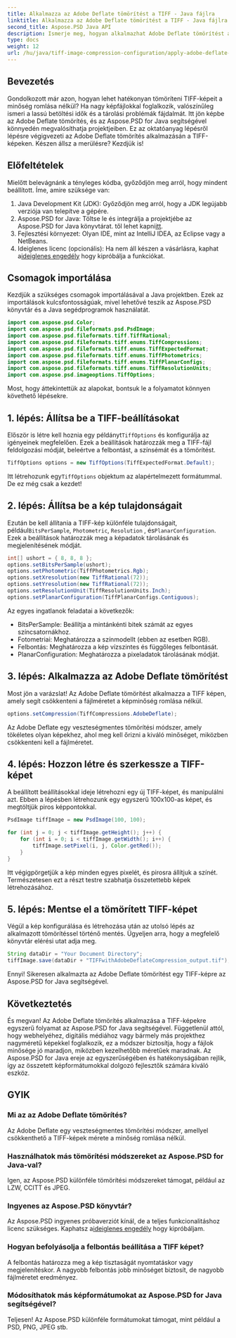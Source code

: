 ```yaml
---
title: Alkalmazza az Adobe Deflate tömörítést a TIFF - Java fájlra
linktitle: Alkalmazza az Adobe Deflate tömörítést a TIFF - Java fájlra
second_title: Aspose.PSD Java API
description: Ismerje meg, hogyan alkalmazhat Adobe Deflate tömörítést a TIFF-képekre az Aspose.PSD for Java segítségével. Lépésről lépésre útmutató a hatékony képfeldolgozáshoz.
type: docs
weight: 12
url: /hu/java/tiff-image-compression-configuration/apply-adobe-deflate-compression-tiff/
---
```

## Bevezetés

Gondolkozott már azon, hogyan lehet hatékonyan tömöríteni TIFF-képeit a minőség romlása nélkül? Ha nagy képfájlokkal foglalkozik, valószínűleg ismeri a lassú betöltési idők és a tárolási problémák fájdalmát. Itt jön képbe az Adobe Deflate tömörítés, és az Aspose.PSD for Java segítségével könnyedén megvalósíthatja projektjeiben. Ez az oktatóanyag lépésről lépésre végigvezeti az Adobe Deflate tömörítés alkalmazásán a TIFF-képeken. Készen állsz a merülésre? Kezdjük is!

## Előfeltételek

Mielőtt belevágnánk a tényleges kódba, győződjön meg arról, hogy mindent beállított. Íme, amire szüksége van:

1. Java Development Kit (JDK): Győződjön meg arról, hogy a JDK legújabb verziója van telepítve a gépére.
2.  Aspose.PSD for Java: Töltse le és integrálja a projektjébe az Aspose.PSD for Java könyvtárat. től lehet kapni[itt](https://releases.aspose.com/psd/java/).
3. Fejlesztési környezet: Olyan IDE, mint az IntelliJ IDEA, az Eclipse vagy a NetBeans.
4.  Ideiglenes licenc (opcionális): Ha nem áll készen a vásárlásra, kaphat a[ideiglenes engedély](https://purchase.aspose.com/temporary-license/) hogy kipróbálja a funkciókat.

## Csomagok importálása

Kezdjük a szükséges csomagok importálásával a Java projektben. Ezek az importálások kulcsfontosságúak, mivel lehetővé teszik az Aspose.PSD könyvtár és a Java segédprogramok használatát.

```java
import com.aspose.psd.Color;
import com.aspose.psd.fileformats.psd.PsdImage;
import com.aspose.psd.fileformats.tiff.TiffRational;
import com.aspose.psd.fileformats.tiff.enums.TiffCompressions;
import com.aspose.psd.fileformats.tiff.enums.TiffExpectedFormat;
import com.aspose.psd.fileformats.tiff.enums.TiffPhotometrics;
import com.aspose.psd.fileformats.tiff.enums.TiffPlanarConfigs;
import com.aspose.psd.fileformats.tiff.enums.TiffResolutionUnits;
import com.aspose.psd.imageoptions.TiffOptions;
```

Most, hogy áttekintettük az alapokat, bontsuk le a folyamatot könnyen követhető lépésekre.

## 1. lépés: Állítsa be a TIFF-beállításokat

 Először is létre kell hoznia egy példányt`TiffOptions` és konfigurálja az igényeinek megfelelően. Ezek a beállítások határozzák meg a TIFF-fájl feldolgozási módját, beleértve a felbontást, a színsémát és a tömörítést.

```java
TiffOptions options = new TiffOptions(TiffExpectedFormat.Default);
```

Itt létrehozunk egy`TiffOptions` objektum az alapértelmezett formátummal. De ez még csak a kezdet! 

## 2. lépés: Állítsa be a kép tulajdonságait

 Ezután be kell állítania a TIFF-kép különféle tulajdonságait, például`BitsPerSample`, `Photometric`, `Resolution` , és`PlanarConfiguration`. Ezek a beállítások határozzák meg a képadatok tárolásának és megjelenítésének módját.

```java
int[] ushort = { 8, 8, 8 };
options.setBitsPerSample(ushort);
options.setPhotometric(TiffPhotometrics.Rgb);
options.setXresolution(new TiffRational(72));
options.setYresolution(new TiffRational(72));
options.setResolutionUnit(TiffResolutionUnits.Inch);
options.setPlanarConfiguration(TiffPlanarConfigs.Contiguous);
```

Az egyes ingatlanok feladatai a következők:
- BitsPerSample: Beállítja a mintánkénti bitek számát az egyes színcsatornákhoz.
- Fotometriai: Meghatározza a színmodellt (ebben az esetben RGB).
- Felbontás: Meghatározza a kép vízszintes és függőleges felbontását.
- PlanarConfiguration: Meghatározza a pixeladatok tárolásának módját.

## 3. lépés: Alkalmazza az Adobe Deflate tömörítést

Most jön a varázslat! Az Adobe Deflate tömörítést alkalmazza a TIFF képen, amely segít csökkenteni a fájlméretet a képminőség romlása nélkül.

```java
options.setCompression(TiffCompressions.AdobeDeflate);
```

Az Adobe Deflate egy veszteségmentes tömörítési módszer, amely tökéletes olyan képekhez, ahol meg kell őrizni a kiváló minőséget, miközben csökkenteni kell a fájlméretet.

## 4. lépés: Hozzon létre és szerkessze a TIFF-képet

A beállított beállításokkal ideje létrehozni egy új TIFF-képet, és manipulálni azt. Ebben a lépésben létrehozunk egy egyszerű 100x100-as képet, és megtöltjük piros képpontokkal.

```java
PsdImage tiffImage = new PsdImage(100, 100);

for (int j = 0; j < tiffImage.getHeight(); j++) {
    for (int i = 0; i < tiffImage.getWidth(); i++) {
        tiffImage.setPixel(i, j, Color.getRed());
    }
}
```

Itt végigpörgetjük a kép minden egyes pixelét, és pirosra állítjuk a színét. Természetesen ezt a részt testre szabhatja összetettebb képek létrehozásához.

## 5. lépés: Mentse el a tömörített TIFF-képet

Végül a kép konfigurálása és létrehozása után az utolsó lépés az alkalmazott tömörítéssel történő mentés. Ügyeljen arra, hogy a megfelelő könyvtár elérési utat adja meg.

```java
String dataDir = "Your Document Directory";
tiffImage.save(dataDir + "TIFFwithAdobeDeflateCompression_output.tif");
```

Ennyi! Sikeresen alkalmazta az Adobe Deflate tömörítést egy TIFF-képre az Aspose.PSD for Java segítségével.

## Következtetés

És megvan! Az Adobe Deflate tömörítés alkalmazása a TIFF-képekre egyszerű folyamat az Aspose.PSD for Java segítségével. Függetlenül attól, hogy webhelyéhez, digitális médiához vagy bármely más projekthez nagyméretű képekkel foglalkozik, ez a módszer biztosítja, hogy a fájlok minősége jó maradjon, miközben kezelhetőbb méretűek maradnak. Az Aspose.PSD for Java ereje az egyszerűségében és hatékonyságában rejlik, így az összetett képformátumokkal dolgozó fejlesztők számára kiváló eszköz.

## GYIK

### Mi az az Adobe Deflate tömörítés?
Az Adobe Deflate egy veszteségmentes tömörítési módszer, amellyel csökkenthető a TIFF-képek mérete a minőség romlása nélkül.

### Használhatok más tömörítési módszereket az Aspose.PSD for Java-val?
Igen, az Aspose.PSD különféle tömörítési módszereket támogat, például az LZW, CCITT és JPEG.

### Ingyenes az Aspose.PSD könyvtár?
 Az Aspose.PSD ingyenes próbaverziót kínál, de a teljes funkcionalitáshoz licenc szükséges. Kaphatsz a[ideiglenes engedély](https://purchase.aspose.com/temporary-license/) hogy kipróbáljam.

### Hogyan befolyásolja a felbontás beállítása a TIFF képet?
A felbontás határozza meg a kép tisztaságát nyomtatáskor vagy megjelenítéskor. A nagyobb felbontás jobb minőséget biztosít, de nagyobb fájlméretet eredményez.

### Módosíthatok más képformátumokat az Aspose.PSD for Java segítségével?
Teljesen! Az Aspose.PSD különféle formátumokat támogat, mint például a PSD, PNG, JPEG stb.
